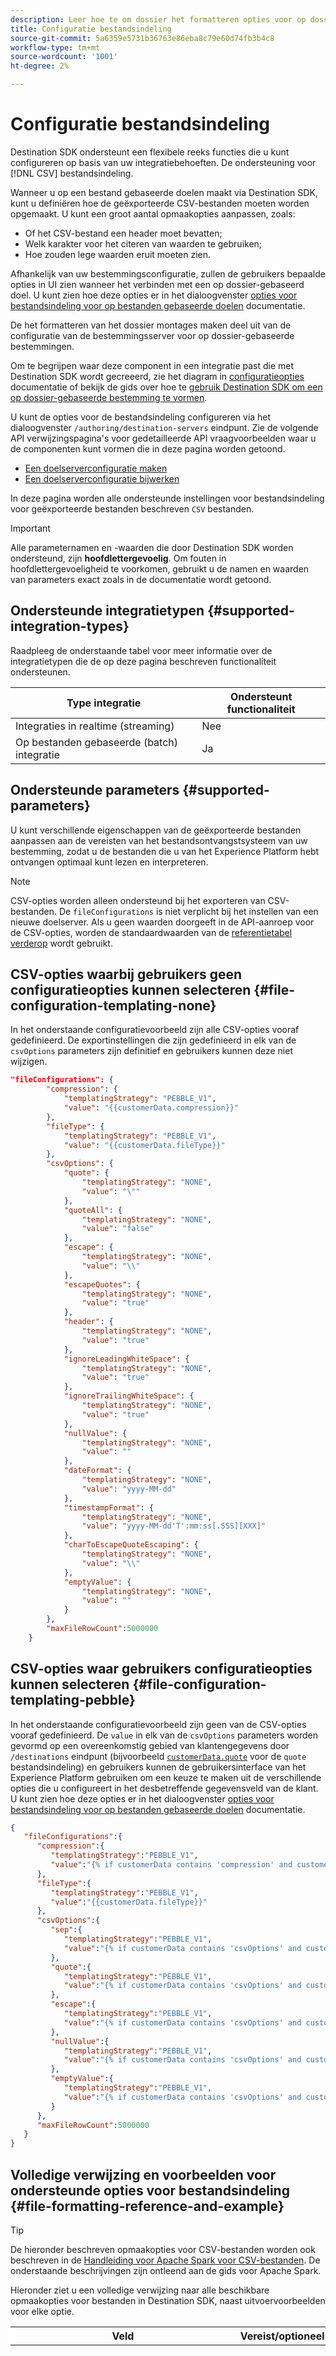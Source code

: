 ```yaml
---
description: Leer hoe te om dossier het formatteren opties voor op dossier-gebaseerde bestemmingen te vormen die met Adobe Experience Platform Destination SDK, via het `/bestemming-servers' eindpunt worden gebouwd.
title: Configuratie bestandsindeling
source-git-commit: 5a6359e5731b36763e86eba8c79e60d74fb3b4c8
workflow-type: tm+mt
source-wordcount: '1001'
ht-degree: 2%

---
```



# Configuratie bestandsindeling

Destination SDK ondersteunt een flexibele reeks functies die u kunt configureren op basis van uw integratiebehoeften. De ondersteuning voor [!DNL CSV] bestandsindeling.

Wanneer u op een bestand gebaseerde doelen maakt via Destination SDK, kunt u definiëren hoe de geëxporteerde CSV-bestanden moeten worden opgemaakt. U kunt een groot aantal opmaakopties aanpassen, zoals:

* Of het CSV-bestand een header moet bevatten;
* Welk karakter voor het citeren van waarden te gebruiken;
* Hoe zouden lege waarden eruit moeten zien.

Afhankelijk van uw bestemmingsconfiguratie, zullen de gebruikers bepaalde opties in UI zien wanneer het verbinden met een op dossier-gebaseerd doel. U kunt zien hoe deze opties er in het dialoogvenster [opties voor bestandsindeling voor op bestanden gebaseerde doelen](../../../ui/batch-destinations-file-formatting-options.md) documentatie.


De het formatteren van het dossier montages maken deel uit van de configuratie van de bestemmingsserver voor op dossier-gebaseerde bestemmingen.

Om te begrijpen waar deze component in een integratie past die met Destination SDK wordt gecreeerd, zie het diagram in [configuratieopties](../configuration-options.md) documentatie of bekijk de gids over hoe te [gebruik Destination SDK om een op dossier-gebaseerde bestemming te vormen](../../guides/configure-file-based-destination-instructions.md#create-server-file-configuration).

U kunt de opties voor de bestandsindeling configureren via het dialoogvenster `/authoring/destination-servers` eindpunt. Zie de volgende API verwijzingspagina&#39;s voor gedetailleerde API vraagvoorbeelden waar u de componenten kunt vormen die in deze pagina worden getoond.

* [Een doelserverconfiguratie maken](../../authoring-api/destination-server/create-destination-server.md)
* [Een doelserverconfiguratie bijwerken](../../authoring-api/destination-server/update-destination-server.md)

In deze pagina worden alle ondersteunde instellingen voor bestandsindeling voor geëxporteerde bestanden beschreven `CSV` bestanden.

>[!IMPORTANT]
>
>Alle parameternamen en -waarden die door Destination SDK worden ondersteund, zijn **hoofdlettergevoelig**. Om fouten in hoofdlettergevoeligheid te voorkomen, gebruikt u de namen en waarden van parameters exact zoals in de documentatie wordt getoond.

## Ondersteunde integratietypen {#supported-integration-types}

Raadpleeg de onderstaande tabel voor meer informatie over de integratietypen die de op deze pagina beschreven functionaliteit ondersteunen.

| Type integratie | Ondersteunt functionaliteit |
|---|---|
| Integraties in realtime (streaming) | Nee |
| Op bestanden gebaseerde (batch) integratie | Ja |

## Ondersteunde parameters {#supported-parameters}

U kunt verschillende eigenschappen van de geëxporteerde bestanden aanpassen aan de vereisten van het bestandsontvangstsysteem van uw bestemming, zodat u de bestanden die u van het Experience Platform hebt ontvangen optimaal kunt lezen en interpreteren.

>[!NOTE]
>
>CSV-opties worden alleen ondersteund bij het exporteren van CSV-bestanden. De `fileConfigurations` is niet verplicht bij het instellen van een nieuwe doelserver. Als u geen waarden doorgeeft in de API-aanroep voor de CSV-opties, worden de standaardwaarden van de [referentietabel verderop](#file-formatting-reference-and-example) wordt gebruikt.


## CSV-opties waarbij gebruikers geen configuratieopties kunnen selecteren {#file-configuration-templating-none}

In het onderstaande configuratievoorbeeld zijn alle CSV-opties vooraf gedefinieerd. De exportinstellingen die zijn gedefinieerd in elk van de `csvOptions` parameters zijn definitief en gebruikers kunnen deze niet wijzigen.

```json
"fileConfigurations": {
        "compression": {
            "templatingStrategy": "PEBBLE_V1",
            "value": "{{customerData.compression}}"
        },
        "fileType": {
            "templatingStrategy": "PEBBLE_V1",
            "value": "{{customerData.fileType}}"
        },
        "csvOptions": {
            "quote": {
                "templatingStrategy": "NONE",
                "value": "\""
            },
            "quoteAll": {
                "templatingStrategy": "NONE",
                "value": "false"
            },
            "escape": {
                "templatingStrategy": "NONE",
                "value": "\\"
            },
            "escapeQuotes": {
                "templatingStrategy": "NONE",
                "value": "true"
            },
            "header": {
                "templatingStrategy": "NONE",
                "value": "true"
            },
            "ignoreLeadingWhiteSpace": {
                "templatingStrategy": "NONE",
                "value": "true"
            },
            "ignoreTrailingWhiteSpace": {
                "templatingStrategy": "NONE",
                "value": "true"
            },
            "nullValue": {
                "templatingStrategy": "NONE",
                "value": ""
            },
            "dateFormat": {
                "templatingStrategy": "NONE",
                "value": "yyyy-MM-dd"
            },
            "timestampFormat": {
                "templatingStrategy": "NONE",
                "value": "yyyy-MM-dd'T':mm:ss[.SSS][XXX]"
            },
            "charToEscapeQuoteEscaping": {
                "templatingStrategy": "NONE",
                "value": "\\"
            },
            "emptyValue": {
                "templatingStrategy": "NONE",
                "value": ""
            }
        },
        "maxFileRowCount":5000000
    }
```

## CSV-opties waar gebruikers configuratieopties kunnen selecteren {#file-configuration-templating-pebble}

In het onderstaande configuratievoorbeeld zijn geen van de CSV-opties vooraf gedefinieerd. De `value` in elk van de `csvOptions` parameters worden gevormd op een overeenkomstig gebied van klantengegevens door `/destinations` eindpunt (bijvoorbeeld [`customerData.quote`](../../functionality/destination-configuration/customer-data-fields.md#conditional-options) voor de `quote` bestandsindeling) en gebruikers kunnen de gebruikersinterface van het Experience Platform gebruiken om een keuze te maken uit de verschillende opties die u configureert in het desbetreffende gegevensveld van de klant. U kunt zien hoe deze opties er in het dialoogvenster [opties voor bestandsindeling voor op bestanden gebaseerde doelen](../../../ui/batch-destinations-file-formatting-options.md) documentatie.

```json
{
   "fileConfigurations":{
      "compression":{
         "templatingStrategy":"PEBBLE_V1",
         "value":"{% if customerData contains 'compression' and customerData.compression is not empty %}{{customerData.compression}}{% else %}NONE{% endif %}"
      },
      "fileType":{
         "templatingStrategy":"PEBBLE_V1",
         "value":"{{customerData.fileType}}"
      },
      "csvOptions":{
         "sep":{
            "templatingStrategy":"PEBBLE_V1",
            "value":"{% if customerData contains 'csvOptions' and customerData.csvOptions contains 'delimiter' %}{{customerData.csvOptions.delimiter}}{% else %},{% endif %}"
         },
         "quote":{
            "templatingStrategy":"PEBBLE_V1",
            "value":"{% if customerData contains 'csvOptions' and customerData.csvOptions contains 'quote' %}{{customerData.csvOptions.quote}}{% else %}\"{% endif %}"
         },
         "escape":{
            "templatingStrategy":"PEBBLE_V1",
            "value":"{% if customerData contains 'csvOptions' and customerData.csvOptions contains 'escape' %}{{customerData.csvOptions.escape}}{% else %}\\{% endif %}"
         },
         "nullValue":{
            "templatingStrategy":"PEBBLE_V1",
            "value":"{% if customerData contains 'csvOptions' and customerData.csvOptions contains 'nullValue' %}{{customerData.csvOptions.nullValue}}{% else %}null{% endif %}"
         },
         "emptyValue":{
            "templatingStrategy":"PEBBLE_V1",
            "value":"{% if customerData contains 'csvOptions' and customerData.csvOptions contains 'emptyValue' %}{{customerData.csvOptions.emptyValue}}{% else %}{% endif %}"
         }
      },
      "maxFileRowCount":5000000
   }
}
```

## Volledige verwijzing en voorbeelden voor ondersteunde opties voor bestandsindeling {#file-formatting-reference-and-example}

>[!TIP]
>
>De hieronder beschreven opmaakopties voor CSV-bestanden worden ook beschreven in de [Handleiding voor Apache Spark voor CSV-bestanden](https://spark.apache.org/docs/latest/sql-data-sources-csv.html). De onderstaande beschrijvingen zijn ontleend aan de gids voor Apache Spark.

Hieronder ziet u een volledige verwijzing naar alle beschikbare opmaakopties voor bestanden in Destination SDK, naast uitvoervoorbeelden voor elke optie.

| Veld | Vereist/optioneel | Beschrijving | Standaardwaarde | Voorbeeld van uitvoer 1 | Voorbeeld van uitvoer 2 |
|---|---|---|---|---|---|
| `templatingStrategy` | Vereist | Voor elke optie voor bestandsindeling die u configureert, moet u de parameter toevoegen `templatingStrategy`, die twee waarden kunnen hebben: <br><ul><li>`NONE`: Gebruik deze waarde als u niet van plan bent gebruikers toe te staan om tussen verschillende waarden voor een configuratie te selecteren. Zie [deze configuratie](#file-configuration-templating-none) voor een voorbeeld waarin de opties voor bestandsindeling zijn gecorrigeerd.</li><li>`PEBBLE_V1`: Gebruik deze waarde als u gebruikers wilt toestaan om tussen verschillende waarden voor een configuratie te selecteren. In dit geval moet u ook een corresponderend gegevensveld voor de klant instellen in het dialoogvenster `/destination` eindpuntconfiguratie, aan oppervlakte de diverse opties aan gebruikers in UI. Zie [deze configuratie](#file-configuration-templating-pebble) voor een voorbeeld waarin gebruikers verschillende waarden voor opties voor bestandsindeling kunnen selecteren.</li></ul> | - | - | - |
| `compression.value` | Optioneel | Compressiecodec voor het opslaan van gegevens naar een bestand. Ondersteunde waarden: `none`, `bzip2`, `gzip`, `lz4`, en `snappy`. | `none` | - | - |
| `fileType.value` | Optioneel | Hiermee geeft u de indeling voor het uitvoerbestand op. Ondersteunde waarden: `csv`, `parquet`, en `json`. | `csv` | - | - |
| `csvOptions.quote.value` | Optioneel | *Alleen voor`"fileType.value": "csv"`*. Hiermee stelt u één teken in dat wordt gebruikt voor het escape-teken van geciteerde waarden, waarbij het scheidingsteken deel kan uitmaken van de waarde. | `null` | - | - |
| `csvOptions.quoteAll.value` | Optioneel | *Alleen voor`"fileType.value": "csv"`*. Geeft aan of alle waarden altijd tussen aanhalingstekens moeten worden geplaatst. Standaard worden alleen escape-waarden gebruikt die een aanhalingsteken bevatten. | `false` | `quoteAll`:`false` --> `male,John,"TestLastName"` | `quoteAll`:`true` -->`"male","John","TestLastName"` |
| `csvOptions.delimiter.value` | Optioneel | *Alleen voor`"fileType.value": "csv"`*. Hiermee stelt u een scheidingsteken in voor elk veld en elke waarde. Dit scheidingsteken kan een of meer tekens bevatten. | `,` | `delimiter`:`,` --> `comma-separated values"` | `delimiter`:`\t` --> `tab-separated values` |
| `csvOptions.escape.value` | Optioneel | *Alleen voor`"fileType.value": "csv"`*. Hiermee stelt u één teken in dat wordt gebruikt voor het escape-teken voor aanhalingstekens binnen een reeds geciteerde waarde. | `\` | `"escape"`:`"\\"` --> `male,John,"Test,\"LastName5"` | `"escape"`:`"'"` --> `male,John,"Test,'''"LastName5"` |
| `csvOptions.escapeQuotes.value` | Optioneel | *Alleen voor`"fileType.value": "csv"`*. Geeft aan of waarden met aanhalingstekens altijd tussen aanhalingstekens moeten worden geplaatst. Standaard worden alle waarden met een aanhalingsteken verwijderd. | `true` | - | - |
| `csvOptions.header.value` | Optioneel | *Alleen voor`"fileType.value": "csv"`*. Geeft aan of de namen van kolommen als de eerste regel in het geëxporteerde bestand moeten worden geschreven. | `true` | - | - |
| `csvOptions.ignoreLeadingWhiteSpace.value` | Optioneel | *Alleen voor`"fileType.value": "csv"`*. Hiermee wordt aangegeven of witruimten vóór elkaar worden bijgesneden op basis van waarden. | `true` | `ignoreLeadingWhiteSpace`:`true` --> `"male","John","TestLastName"` | `ignoreLeadingWhiteSpace`:`false`--> `"    male","John","TestLastName"` |
| `csvOptions.ignoreTrailingWhiteSpace.value` | Optioneel | *Alleen voor`"fileType.value": "csv"`*. Geeft aan of volgwitruimten moeten worden bijgesneden op basis van waarden. | `true` | `ignoreTrailingWhiteSpace`:`true` --> `"male","John","TestLastName"` | `ignoreTrailingWhiteSpace`:`false`--> `"male    ","John","TestLastName"` |
| `csvOptions.nullValue.value` | Optioneel | *Alleen voor`"fileType.value": "csv"`*. Stelt de tekenreeksrepresentatie in van een waarde null. | `""` | `nullvalue`:`""` --> `male,"",TestLastName` | `nullvalue`:`"NULL"` --> `male,NULL,TestLastName` |
| `csvOptions.dateFormat.value` | Optioneel | *Alleen voor`"fileType.value": "csv"`*. Geeft de datumnotatie aan. | `yyyy-MM-dd` | `dateFormat`:`yyyy-MM-dd` --> `male,TestLastName,John,2022-02-24` | `dateFormat`:`MM/dd/yyyy` --> `male,TestLastName,John,02/24/2022` |
| `csvOptions.timestampFormat.value` | Optioneel | *Alleen voor`"fileType.value": "csv"`*. Stelt de tekenreeks in die een tijdstempelindeling aangeeft. | `yyyy-MM-dd'T'HH:mm:ss[.SSS][XXX]` | - | - |
| `csvOptions.charToEscapeQuoteEscaping.value` | Optioneel | *Alleen voor`"fileType.value": "csv"`*. Stelt één teken in dat wordt gebruikt voor escape voor het aanhalingsteken. | `\` wanneer de escape- en aanhalingstekens verschillend zijn. `\0` wanneer de escape- en aanhalingsteken hetzelfde zijn. | - | - |
| `csvOptions.emptyValue.value` | Optioneel | *Alleen voor`"fileType.value": "csv"`*. Stelt de tekenreeksrepresentatie in van een lege waarde. | `""` | `"emptyValue":""` --> `male,"",John` | `"emptyValue":"empty"` --> `male,empty,John` |
| `maxFileRowCount` | Optioneel | Hiermee geeft u het maximale aantal rijen per geëxporteerd bestand op tussen 1.000.000 en 10.000.000 rijen. | 5,000,000 |

{style="table-layout:auto"}

## Volgende stappen {#next-steps}

Na het lezen van dit artikel, zou u een beter inzicht in moeten hebben hoe het dossier formatteren in een configuratie van de bestemmingsserver werkt, en hoe u het kunt vormen.

Raadpleeg de volgende artikelen voor meer informatie over de andere componenten van de doelserver:

* [Server specs voor bestemmingen die met Destination SDK worden gecreeerd](server-specs.md)
* [Sjabloonspecificaties](templating-specs.md)
* [Berichtindeling](message-format.md)